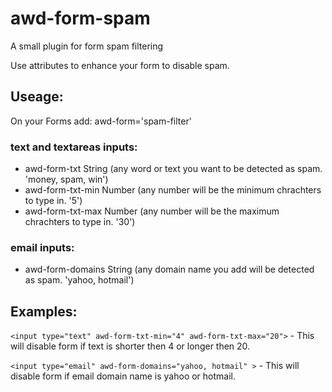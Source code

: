 # awd-form-spam
A small plugin for form spam filtering

Use attributes to enhance your form to disable spam.




## Useage:
On your Forms add: awd-form='spam-filter'

### text and textareas inputs:
- awd-form-txt String (any word or text you want to be detected as spam. 'money, spam, win')
- awd-form-txt-min Number (any number will be the minimum chrachters to type in. '5')
- awd-form-txt-max Number (any number will be the maximum chrachters to type in. '30')

### email inputs:
- awd-form-domains String (any domain name you add will be detected as spam. 'yahoo, hotmail')




## Examples:

```<input type="text" awd-form-txt-min="4" awd-form-txt-max="20">``` - This will disable form if text is shorter then 4 or longer then 20.

```<input type="email" awd-form-domains="yahoo, hotmail" >``` - This will disable form if email domain name is yahoo or hotmail.
